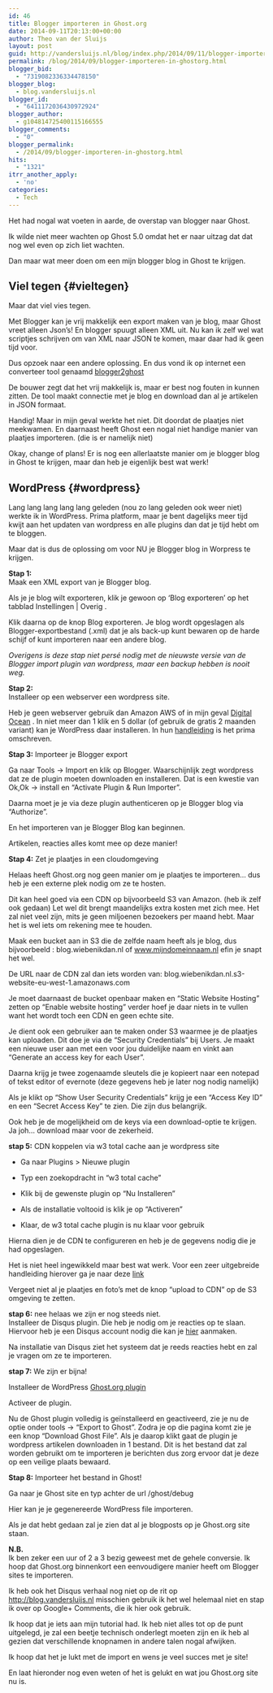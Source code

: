 ```yaml
---
id: 46
title: Blogger importeren in Ghost.org
date: 2014-09-11T20:13:00+00:00
author: Theo van der Sluijs
layout: post
guid: http://vandersluijs.nl/blog/index.php/2014/09/11/blogger-importeren-in-ghostorg/
permalink: /blog/2014/09/blogger-importeren-in-ghostorg.html
blogger_bid:
  - "7319082336334478150"
blogger_blog:
  - blog.vandersluijs.nl
blogger_id:
  - "6411172036430972924"
blogger_author:
  - g104814725400115166555
blogger_comments:
  - "0"
blogger_permalink:
  - /2014/09/blogger-importeren-in-ghostorg.html
hits:
  - "1321"
itrr_another_apply:
  - 'no'
categories:
  - Tech
---
```

Het had nogal wat voeten in aarde, de overstap van blogger naar Ghost.

Ik wilde niet meer wachten op Ghost 5.0 omdat het er naar uitzag dat dat nog wel even op zich liet wachten.

Dan maar wat meer doen om een mijn blogger blog in Ghost te krijgen. 

## Viel tegen {#vieltegen}

Maar dat viel vies tegen.

Met Blogger kan je vrij makkelijk een export maken van je blog, maar Ghost vreet alleen Json&#8217;s! En blogger spuugt alleen XML uit. Nu kan ik zelf wel wat scriptjes schrijven om van XML naar JSON te komen, maar daar had ik geen tijd voor.

Dus opzoek naar een andere oplossing. En dus vond ik op internet een converteer tool genaamd [blogger2ghost](http://blogger2ghost.com/)

De bouwer zegt dat het vrij makkelijk is, maar er best nog fouten in kunnen zitten. De tool maakt connectie met je blog en download dan al je artikelen in JSON formaat.

Handig! Maar in mijn geval werkte het niet. Dit doordat de plaatjes niet meekwamen. En daarnaast heeft Ghost een nogal niet handige manier van plaatjes importeren. (die is er namelijk niet)

Okay, change of plans! Er is nog een allerlaatste manier om je blogger blog in Ghost te krijgen, maar dan heb je eigenlijk best wat werk!

## WordPress {#wordpress}

Lang lang lang lang lang geleden (nou zo lang geleden ook weer niet) werkte ik in WordPress. Prima platform, maar je bent dagelijks meer tijd kwijt aan het updaten van wordpress en alle plugins dan dat je tijd hebt om te bloggen.

Maar dat is dus de oplossing om voor NU je Blogger blog in Worpress te krijgen.

**Stap 1:**  
Maak een XML export van je Blogger blog.

Als je je blog wilt exporteren, klik je gewoon op &#8216;Blog exporteren&#8217; op het tabblad Instellingen | Overig .

Klik daarna op de knop Blog exporteren. Je blog wordt opgeslagen als Blogger-exportbestand (.xml) dat je als back-up kunt bewaren op de harde schijf of kunt importeren naar een andere blog. 

_Overigens is deze stap niet persé nodig met de nieuwste versie van de Blogger import plugin van wordpress, maar een backup hebben is nooit weg._

**Stap 2:**  
Installeer op een webserver een wordpress site. 

Heb je geen webserver gebruik dan Amazon AWS of in mijn geval [Digital Ocean](https://www.digitalocean.com/?refcode=38909179d2dc) . In niet meer dan 1 klik en 5 dollar (of gebruik de gratis 2 maanden variant) kan je WordPress daar installeren. In hun [handleiding](https://www.digitalocean.com/community/articles/one-click-install-wordpress-on-ubuntu-13-10-with-digitalocean) is het prima omschreven. 

**Stap 3:** Importeer je Blogger export

Ga naar Tools -> Import en klik op Blogger. Waarschijnlijk zegt wordpress dat ze de plugin moeten downloaden en installeren. Dat is een kwestie van Ok,Ok -> install en &#8220;Activate Plugin & Run Importer&#8221;.

Daarna moet je je via deze plugin authenticeren op je Blogger blog via &#8220;Authorize&#8221;.

En het importeren van je Blogger Blog kan beginnen.

Artikelen, reacties alles komt mee op deze manier!

**Stap 4:** Zet je plaatjes in een cloudomgeving

Helaas heeft Ghost.org nog geen manier om je plaatjes te importeren&#8230; dus heb je een externe plek nodig om ze te hosten.

Dit kan heel goed via een CDN op bijvoorbeeld S3 van Amazon. (heb ik zelf ook gedaan) Let wel dit brengt maandelijks extra kosten met zich mee. Het zal niet veel zijn, mits je geen miljoenen bezoekers per maand hebt. Maar het is wel iets om rekening mee te houden.

Maak een bucket aan in S3 die de zelfde naam heeft als je blog, dus bijvoorbeeld : blog.wiebenikdan.nl of www.mijndomeinnaam.nl efin je snapt het wel.

De URL naar de CDN zal dan iets worden van: blog.wiebenikdan.nl.s3-website-eu-west-1.amazonaws.com

Je moet daarnaast de bucket openbaar maken en &#8220;Static Website Hosting&#8221; zetten op &#8220;Enable website hosting&#8221; verder hoef je daar niets in te vullen want het wordt toch een CDN en geen echte site.

Je dient ook een gebruiker aan te maken onder S3 waarmee je de plaatjes kan uploaden. Dit doe je via de &#8220;Security Credentials&#8221; bij Users. Je maakt een nieuwe user aan met een voor jou duidelijke naam en vinkt aan &#8220;Generate an access key for each User&#8221;.

Daarna krijg je twee zogenaamde sleutels die je kopieert naar een notepad of tekst editor of evernote (deze gegevens heb je later nog nodig namelijk)

Als je klikt op &#8220;Show User Security Credentials&#8221; krijg je een &#8220;Access Key ID&#8221; en een &#8220;Secret Access Key&#8221; te zien. Die zijn dus belangrijk. 

Ook heb je de mogelijkheid om de keys via een download-optie te krijgen. Ja joh&#8230; download maar voor de zekerheid.

**stap 5:** CDN koppelen via w3 total cache aan je wordpress site

</p> 

  * Ga naar Plugins > Nieuwe plugin


  * Typ een zoekopdracht in &#8220;w3 total cache&#8221;


  * Klik bij de gewenste plugin op “Nu Installeren”


  * Als de installatie voltooid is klik je op “Activeren”


  * Klaar, de w3 total cache plugin is nu klaar voor gebruik
</ul> 

Hierna dien je de CDN te configureren en heb je de gegevens nodig die je had opgeslagen. 

Het is niet heel ingewikkeld maar best wat werk. Voor een zeer uitgebreide handleiding hierover ga je naar deze [link](http://jeffreifman.com/detailed-wordpress-guide-for-aws/activate-amazon-cloudfront/)

Vergeet niet al je plaatjes en foto&#8217;s met de knop &#8220;upload to CDN&#8221; op de S3 omgeving te zetten.

**stap 6:** nee helaas we zijn er nog steeds niet.  
Installeer de Disqus plugin. Die heb je nodig om je reacties op te slaan. Hiervoor heb je een Disqus account nodig die kan je [hier](http://disqus.com/profile/signup/) aanmaken.

Na installatie van Disqus ziet het systeem dat je reeds reacties hebt en zal je vragen om ze te importeren.

**stap 7:** We zijn er bijna!

Installeer de WordPress [Ghost.org plugin](http://wordpress.org/plugins/ghost/faq/)

Activeer de plugin.

Nu de Ghost plugin volledig is geïnstalleerd en geactiveerd, zie je nu de optie onder tools -> &#8220;Export to Ghost&#8221;. Zodra je op die pagina komt zie je een knop &#8220;Download Ghost File&#8221;. Als je daarop klikt gaat de plugin je wordpress artikelen downloaden in 1 bestand. Dit is het bestand dat zal worden gebruikt om te importeren je berichten dus zorg ervoor dat je deze op een veilige plaats bewaard.

**Stap 8:** Importeer het bestand in Ghost!

Ga naar je Ghost site en typ achter de url /ghost/debug

Hier kan je je gegenereerde WordPress file importeren.

Als je dat hebt gedaan zal je zien dat al je blogposts op je Ghost.org site staan.

**N.B.**  
Ik ben zeker een uur of 2 a 3 bezig geweest met de gehele conversie. Ik hoop dat Ghost.org binnenkort een eenvoudigere manier heeft om Blogger sites te importeren.

Ik heb ook het Disqus verhaal nog niet op de rit op <http://blog.vandersluijs.nl> misschien gebruik ik het wel helemaal niet en stap ik over op Google+ Comments, die ik hier ook gebruik.

Ik hoop dat je iets aan mijn tutorial had. Ik heb niet alles tot op de punt uitgelegd, je zal een beetje technisch onderlegt moeten zijn en ik heb al gezien dat verschillende knopnamen in andere talen nogal afwijken.

Ik hoop dat het je lukt met de import en wens je veel succes met je site!

En laat hieronder nog even weten of het is gelukt en wat jou Ghost.org site nu is.